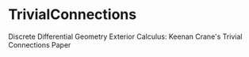 # TrivialConnections
Discrete Differential Geometry Exterior Calculus:  Keenan Crane's Trivial Connections Paper

